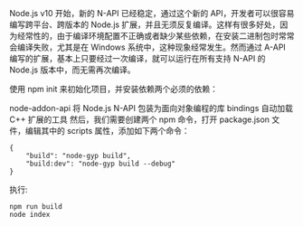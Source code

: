 Node.js v10 开始，新的 N-API 已经稳定，通过这个新的 API，开发者可以很容易编写跨平台、跨版本的 Node.js 扩展，并且无须反复编译。这样有很多好处，因为经常性的，由于编译环境配置不正确或者缺少某些依赖，在安装二进制包时常常会编译失败，尤其是在 Windows 系统中，这种现象经常发生。然而通过 A-API 编写的扩展，基本上只要经过一次编译，就可以运行在所有支持 N-API 的 Node.js 版本中，而无需再次编译。


使用 npm init 来初始化项目，并安装依赖两个必须的依赖：

node-addon-api 将 Node.js N-API 包装为面向对象编程的库
bindings 自动加载 C++ 扩展的工具
然后，我们需要创建两个 npm 命令，打开 package.json 文件，编辑其中的 scripts 属性，添加如下两个命令：

```
{
    "build": "node-gyp build",
    "build:dev": "node-gyp build --debug"
}
```

执行:

```
npm run build
node index
```